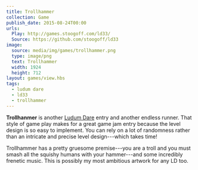 ```yaml
---
title: Trollhammer
collection: Game
publish_date: 2015-08-24T00:00
urls:
  Play: http://games.stoogoff.com/ld33/
  Source: https://github.com/stoogoff/ld33
image:
  source: media/img/games/trollhammer.png
  type: image/png
  text: Trollhammer
  width: 1924
  height: 712
layout: games/view.hbs
tags:
  - ludum dare
  - ld33
  - trollhammer
---
```


**Trollhanmer** is another [Ludum Dare](http://ludumdare.com/compo/) entry and another endless runner. That style of game play makes for a great game jam entry because the level design is so easy to implement. You can rely on a lot of randomness rather than an intricate and precise level design---which takes time!

Trollhammer has a pretty gruesome premise---you are a troll and you must smash all the squishy humans with your hammer---and some incredibly frenetic music. This is possibly my most ambitious artwork for any LD too.
